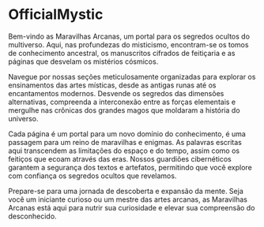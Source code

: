 # OfficialMystic
Bem-vindo as Maravilhas Arcanas, um portal para os segredos ocultos do multiverso. Aqui, nas profundezas do misticismo, encontram-se os tomos de conhecimento ancestral, os manuscritos cifrados de feitiçaria e as páginas que desvelam os mistérios cósmicos.

Navegue por nossas seções meticulosamente organizadas para explorar os ensinamentos das artes místicas, desde as antigas runas até os encantamentos modernos. Desvende os segredos das dimensões alternativas, compreenda a interconexão entre as forças elementais e mergulhe nas crônicas dos grandes magos que moldaram a história do universo.

Cada página é um portal para um novo domínio do conhecimento, é uma passagem para um reino de maravilhas e enigmas. As palavras escritas aqui transcendem as limitações do espaço e do tempo, assim como os feitiços que ecoam através das eras. Nossos guardiões cibernéticos garantem a segurança dos textos e artefatos, permitindo que você explore com confiança os segredos ocultos que revelamos.

Prepare-se para uma jornada de descoberta e expansão da mente. Seja você um iniciante curioso ou um mestre das artes arcanas, as Maravilhas Arcanas está aqui para nutrir sua curiosidade e elevar sua compreensão do desconhecido.
